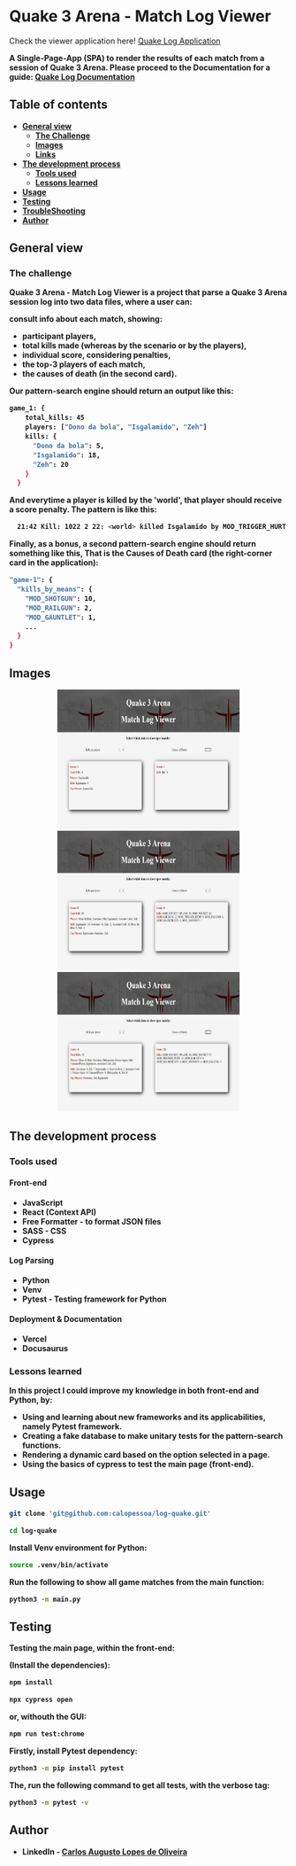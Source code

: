 # Quake 3 Arena - Match Log Viewer

Check the viewer application here!
<a href="http://quake3-log-viewer.vercel.app/">Quake Log Application</a>
<b>

A Single-Page-App (SPA) to render the results of each match from a session of Quake 3 Arena.
Please proceed to the Documentation for a guide:
<a href="http://documentation-quake-log.vercel.app/">Quake Log Documentation</a>

## Table of contents

- [General view](#general-view)
  - [The Challenge](#the-challenge)
  - [Images](#images)
  - [Links](#links)
- [The development process](#the-development-process)
  - [Tools used](#tools-used)
  - [Lessons learned](#lessons-learned)
- [Usage](#usage)
- [Testing](#testing)
- [TroubleShooting](#troubleshooting)
- [Author](#author)

## General view

### The challenge

Quake 3 Arena - Match Log Viewer is a project that parse a Quake 3 Arena session log into two data files, 
where a user can:

**consult info about each match**, showing:

- participant players,
- total kills made (whereas by the scenario or by the players),
- individual score, considering penalties,
- the top-3 players of each match,
- the causes of death (in the second card).

Our pattern-search engine should return an output like this:
```bash
game_1: {
    total_kills: 45
    players: ["Dono da bola", "Isgalamido", "Zeh"]
    kills: {
      "Dono da bola": 5,
      "Isgalamido": 18,
      "Zeh": 20
    }
  }
```
And everytime a player is killed by the 'world', that player should receive a score penalty.
The pattern is like this:
```bash
  21:42 Kill: 1022 2 22: <world> killed Isgalamido by MOD_TRIGGER_HURT
```

Finally, as a bonus, a second pattern-search engine should return something like this,
That is the Causes of Death card (the right-corner card in the application):
```bash
"game-1": {
  "kills_by_means": {
    "MOD_SHOTGUN": 10,
    "MOD_RAILGUN": 2,
    "MOD_GAUNTLET": 1,
    ...
  }
}
```


## Images

<div align="center">
  <img width="330px" height="252px" src="/front-end/src/assets/game1.png" />
  <img width="330px" height="252px" src="/front-end/src/assets/game8.png" />
  <img width="330px" height="252px" src="/front-end/src/assets/game6mixed.png" />
</div>

## The development process

### Tools used

#### Front-end

- JavaScript
- React (Context API)
- Free Formatter - to format JSON files
- SASS - CSS
- Cypress

#### Log Parsing

- Python
- Venv
- Pytest - Testing framework for Python

#### Deployment & Documentation

- Vercel
- Docusaurus

### Lessons learned

In this project I could improve my knowledge in both front-end and Python, by:

- Using and learning about new frameworks and its applicabilities, namely Pytest framework.
- Creating a fake database to make unitary tests for the pattern-search functions.
- Rendering a dynamic card based on the option selected in a page.
- Using the basics of cypress to test the main page (front-end).

## Usage

```bash
git clone 'git@github.com:calopessoa/log-quake.git'
```

```bash
cd log-quake
```
Install Venv environment for Python:
```bash
source .venv/bin/activate
```

Run the following to show all game matches from the main function:
```bash
python3 -m main.py
```

## Testing

Testing the main page, within the front-end:

(Install the dependencies):
```bash
npm install
```

```bash
npx cypress open
```
or, withouth the GUI:

```bash
npm run test:chrome
```


Firstly, install Pytest dependency:
```bash
python3 -m pip install pytest
```

The, run the following command to get all tests, with the verbose tag:
```bash
python3 -m pytest -v
```

## Author

- LinkedIn - [Carlos Augusto Lopes de Oliveira](https://www.linkedin.com/in/carlos-augusto-lopes-de-oliveira-2602458b/)
